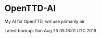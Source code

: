 # OpenTTD-AI
My AI for OpenTTD, will use primarily air

Latest backup: Sun Aug 25 05:18:01 UTC 2019
